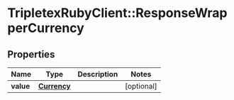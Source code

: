 # TripletexRubyClient::ResponseWrapperCurrency

## Properties
Name | Type | Description | Notes
------------ | ------------- | ------------- | -------------
**value** | [**Currency**](Currency.md) |  | [optional] 


